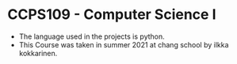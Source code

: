 # CCPS109 - Computer Science I
* The language used in the projects is python.
* This Course was taken in summer 2021 at chang school by ilkka kokkarinen.

